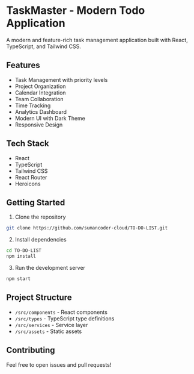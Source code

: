 # TaskMaster - Modern Todo Application

A modern and feature-rich task management application built with React, TypeScript, and Tailwind CSS.

## Features

- Task Management with priority levels
- Project Organization
- Calendar Integration
- Team Collaboration
- Time Tracking
- Analytics Dashboard
- Modern UI with Dark Theme
- Responsive Design

## Tech Stack

- React
- TypeScript
- Tailwind CSS
- React Router
- Heroicons

## Getting Started

1. Clone the repository
```bash
git clone https://github.com/sumancoder-cloud/TO-DO-LIST.git
```

2. Install dependencies
```bash
cd TO-DO-LIST
npm install
```

3. Run the development server
```bash
npm start
```

## Project Structure

- `/src/components` - React components
- `/src/types` - TypeScript type definitions
- `/src/services` - Service layer
- `/src/assets` - Static assets

## Contributing

Feel free to open issues and pull requests!
